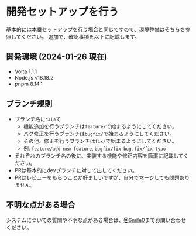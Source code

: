 # 開発セットアップを行う
基本的には[本番セットアップを行う場合](./02-prepare-reception-PC.md)と同じですので、環境整備はそちらを参照してください。
追加で、確認事項を以下に記載します。

## 開発環境 (2024-01-26 現在)
- Volta 1.1.1
- Node.js v18.18.2
- pnpm 8.14.1

## ブランチ規則
- ブランチ名について
  - 機能追加を行うブランチは`feature/`で始まるようにしてください。
  - バグ修正を行うブランチは`bugfix/`で始まるようにしてください。
  - その他、修正を行うブランチは`fix/`で始まるようにしてください。
  - 例: `feature/add-new-feature`, `bugfix/fix-bug`, `fix/fix-typo`
- それぞれのブランチ名の後に、実装する機能や修正内容を簡潔に記載してください。
- PRは基本的にdevブランチに対して出してください。
- PRはレビューをもらうことが好ましいですが、自分でマージしても問題ありません。

## 不明な点がある場合
システムについての質問や不明な点がある場合は、[@6mile0](https://github.com/6mile0)までお問い合わせください。
